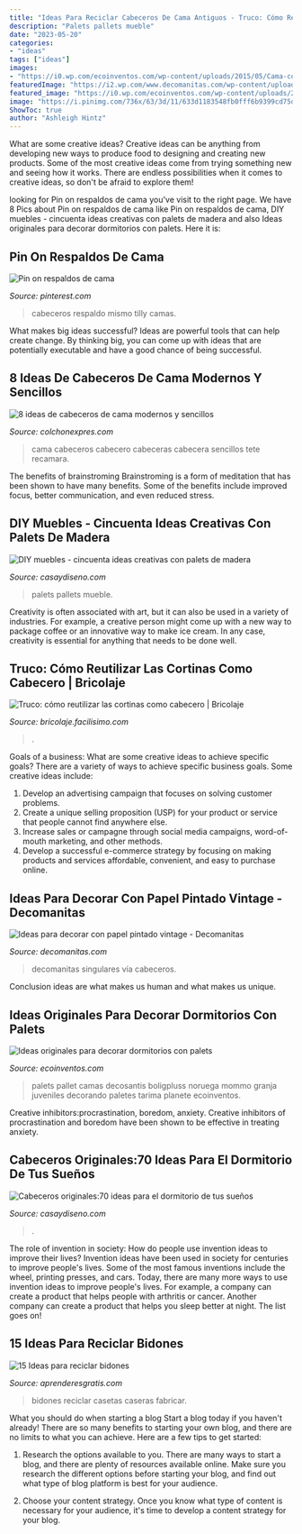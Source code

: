 ```yaml
---
title: "Ideas Para Reciclar Cabeceros De Cama Antiguos - Truco: Cómo Reutilizar Las Cortinas Como Cabecero"
description: "Palets pallets mueble"
date: "2023-05-20"
categories:
- "ideas"
tags: ["ideas"]
images:
- "https://i0.wp.com/ecoinventos.com/wp-content/uploads/2015/05/Cama-con-palets2.jpg?resize=600%2C451&amp;ssl=1"
featuredImage: "https://i2.wp.com/www.decomanitas.com/wp-content/uploads/2014/07/Ideas-para-decorar-con-papel-pintado-vintage-3.jpg?resize=500%2C670"
featured_image: "https://i0.wp.com/ecoinventos.com/wp-content/uploads/2015/05/Cama-con-palets2.jpg?resize=600%2C451&amp;ssl=1"
image: "https://i.pinimg.com/736x/63/3d/11/633d1183548fb0fff6b9399cd75d1e5a.jpg"
ShowToc: true
author: "Ashleigh Hintz"
---
```



What are some creative ideas?
Creative ideas can be anything from developing new ways to produce food to designing and creating new products. Some of the most creative ideas come from trying something new and seeing how it works. There are endless possibilities when it comes to creative ideas, so don't be afraid to explore them!

	

		
looking for Pin on respaldos de cama you've visit to the right page. We have 8 Pics about Pin on respaldos de cama like Pin on respaldos de cama, DIY muebles - cincuenta ideas creativas con palets de madera and also Ideas originales para decorar dormitorios con palets. Here it is:
		
    
## Pin On Respaldos De Cama

<img loading=lazy src="https://i.pinimg.com/736x/63/3d/11/633d1183548fb0fff6b9399cd75d1e5a.jpg" onerror="this.onerror=null;this.src='https://tse4.mm.bing.net/th?id=OIP.qh8kdiTJxFE6AkpDa5SDPAHaJQ&amp;pid=15.1';" alt="Pin on respaldos de cama">

_Source: pinterest.com_

>cabeceros respaldo mismo tilly camas. 

	

What makes big ideas successful?
Ideas are powerful tools that can help create change. By thinking big, you can come up with ideas that are potentially executable and have a good chance of being successful.

    
## 8 Ideas De Cabeceros De Cama Modernos Y Sencillos

<img loading=lazy src="http://www.colchonexpres.com/blog/wp-content/uploads/2015/05/cabecero-8.jpg" onerror="this.onerror=null;this.src='https://tse3.mm.bing.net/th?id=OIP.Ee4nXJei5ffaivUDON5WaAHaLG&amp;pid=15.1';" alt="8 ideas de cabeceros de cama modernos y sencillos">

_Source: colchonexpres.com_

>cama cabeceros cabecero cabeceras cabecera sencillos tete recamara. 

	

The benefits of brainstroming
Brainstroming is a form of meditation that has been shown to have many benefits. Some of the benefits include improved focus, better communication, and even reduced stress.

    
## DIY Muebles - Cincuenta Ideas Creativas Con Palets De Madera

<img loading=lazy src="https://casaydiseno.com/wp-content/uploads/2015/07/salon-moderno-decorado-pallets.jpg" onerror="this.onerror=null;this.src='https://tse3.mm.bing.net/th?id=OIP.yw1korBV18dAb2wxIp48NQHaFN&amp;pid=15.1';" alt="DIY muebles - cincuenta ideas creativas con palets de madera">

_Source: casaydiseno.com_

>palets pallets mueble. 

	

Creativity is often associated with art, but it can also be used in a variety of industries. For example, a creative person might come up with a new way to package coffee or an innovative way to make ice cream. In any case, creativity is essential for anything that needs to be done well.

    
## Truco: Cómo Reutilizar Las Cortinas Como Cabecero | Bricolaje

<img loading=lazy src="http://estag.fimagenes.com/img/4/f/y/R/fyR_600.jpg" onerror="this.onerror=null;this.src='https://tse3.mm.bing.net/th?id=OIP.HWZcGNEqXKn8XAP_nPTPgwHaEv&amp;pid=15.1';" alt="Truco: cómo reutilizar las cortinas como cabecero | Bricolaje">

_Source: bricolaje.facilisimo.com_

>. 

	

Goals of a business: What are some creative ideas to achieve specific goals?
There are a variety of ways to achieve specific business goals. Some creative ideas include:
1. Develop an advertising campaign that focuses on solving customer problems.
2. Create a unique selling proposition (USP) for your product or service that people cannot find anywhere else.
3. Increase sales or campagne through social media campaigns, word-of-mouth marketing, and other methods. 
4. Develop a successful e-commerce strategy by focusing on making products and services affordable, convenient, and easy to purchase online.

    
## Ideas Para Decorar Con Papel Pintado Vintage - Decomanitas

<img loading=lazy src="https://i2.wp.com/www.decomanitas.com/wp-content/uploads/2014/07/Ideas-para-decorar-con-papel-pintado-vintage-3.jpg?resize=500%2C670" onerror="this.onerror=null;this.src='https://tse3.mm.bing.net/th?id=OIP.eOv-PSK7E5hcOTOhfhp3LgHaJ7&amp;pid=15.1';" alt="Ideas para decorar con papel pintado vintage - Decomanitas">

_Source: decomanitas.com_

>decomanitas singulares vía cabeceros. 

	

Conclusion
ideas are what makes us human and what makes us unique.

    
## Ideas Originales Para Decorar Dormitorios Con Palets

<img loading=lazy src="https://i0.wp.com/ecoinventos.com/wp-content/uploads/2015/05/Cama-con-palets2.jpg?resize=600%2C451&amp;ssl=1" onerror="this.onerror=null;this.src='https://tse3.mm.bing.net/th?id=OIP.kZhBDNZ8QJ2lypnqsJpdzAHaFk&amp;pid=15.1';" alt="Ideas originales para decorar dormitorios con palets">

_Source: ecoinventos.com_

>palets pallet camas decosantis boligpluss noruega mommo granja juveniles decorando paletes tarima planete ecoinventos. 

	

Creative inhibitors:procrastination, boredom, anxiety.
Creative inhibitors of procrastination and boredom have been shown to be effective in treating anxiety.

    
## Cabeceros Originales:70 Ideas Para El Dormitorio De Tus Sueños

<img loading=lazy src="https://casaydiseno.com/wp-content/uploads/2015/08/cabeceros-originales-cama-dormitorio-moderno-mesita-noche-blanca.jpg" onerror="this.onerror=null;this.src='https://tse1.mm.bing.net/th?id=OIP.0dLFmeRRdjtRoCnAcoDgpwHaFS&amp;pid=15.1';" alt="Cabeceros originales:70 ideas para el dormitorio de tus sueños">

_Source: casaydiseno.com_

>. 

	

The role of invention in society: How do people use invention ideas to improve their lives?
Invention ideas have been used in society for centuries to improve people's lives. Some of the most famous inventions include the wheel, printing presses, and cars. Today, there are many more ways to use invention ideas to improve people's lives. For example, a company can create a product that helps people with arthritis or cancer. Another company can create a product that helps you sleep better at night. The list goes on!

    
## 15 Ideas Para Reciclar Bidones

<img loading=lazy src="http://www.aprenderesgratis.com/wp-content/uploads/2019/01/lampara-bidon-aceite.jpg" onerror="this.onerror=null;this.src='https://tse1.mm.bing.net/th?id=OIP.dpuQhRmzk_hQSL7mYIJPxQHaJz&amp;pid=15.1';" alt="15 Ideas para reciclar bidones">

_Source: aprenderesgratis.com_

>bidones reciclar casetas caseras fabricar. 

	

What you should do when starting a blog
Start a blog today if you haven't already! There are so many benefits to starting your own blog, and there are no limits to what you can achieve. Here are a few tips to get started:
1. Research the options available to you. There are many ways to start a blog, and there are plenty of resources available online. Make sure you research the different options before starting your blog, and find out what type of blog platform is best for your audience.

2. Choose your content strategy. Once you know what type of content is necessary for your audience, it's time to develop a content strategy for your blog.

